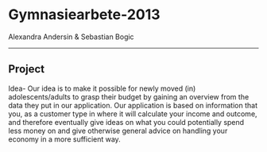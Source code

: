 Gymnasiearbete-2013
===================
Alexandra Andersin & Sebastian Bogic

-----
Project
----
Idea-
Our idea is to make it possible for newly moved (in) adolescents/adults to grasp their budget by gaining an overview from the data they put in our application. Our application is based on information that you, as a customer type in where it will calculate your income and outcome, and therefore eventually give ideas on what you could potentially spend less money on and give otherwise general advice on handling your economy in a more sufficient way. 
